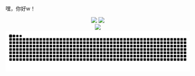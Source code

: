嘿，你好w！

<div align="center">

<img src="https://github-readme-stats.vercel.app/api?username=FurLC&show_icons=true&theme=radical" height="150">
<img src="https://github-readme-stats.vercel.app/api/top-langs/?username=FurLC&layout=compact&theme=radical" height="150">
<br/>

<img src="https://github-profile-trophy.vercel.app/?username=FurLC&theme=radical&row=1&column=7" height="95">

<!-- Contribution Snake 动态图自适应主题 -->
<picture>
  <source srcset="https://raw.githubusercontent.com/FurLC/FurLC/output/github-contribution-grid-snake-dark.svg" media="(prefers-color-scheme: dark)">
  <img src="https://raw.githubusercontent.com/FurLC/FurLC/output/github-contribution-grid-snake-white.svg" alt="Contribution Snake" />
</picture>

</div>

